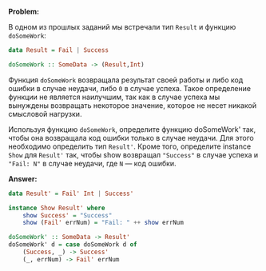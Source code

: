 **Problem:**

В одном из прошлых заданий мы встречали тип `Result` и функцию `doSomeWork`:

```haskell
data Result = Fail | Success

doSomeWork :: SomeData -> (Result,Int)
```

Функция `doSomeWork` возвращала результат своей работы и либо код ошибки в случае неудачи, либо `0` в случае успеха. Такое определение функции не является наилучшим, так как в случае успеха мы вынуждены возвращать некоторое значение, которое не несет никакой смысловой нагрузки.

Используя функцию `doSomeWork`, определите функцию doSomeWork' так, чтобы она возвращала код ошибки только в случае неудачи. Для этого необходимо определить тип `Result'`. Кроме того, определите instance `Show` для `Result'` так, чтобы show возвращал `"Success"` в случае успеха и `"Fail: N"` в случае неудачи, где `N` — код ошибки.



**Answer:**


```haskell
data Result' = Fail' Int | Success'

instance Show Result' where
    show Success' = "Success"
    show (Fail' errNum) = "Fail: " ++ show errNum

doSomeWork' :: SomeData -> Result'
doSomeWork' d = case doSomeWork d of
    (Success, _) -> Success'
    (_, errNum) -> Fail' errNum
```